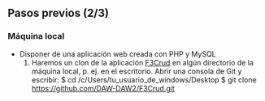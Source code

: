## Pasos previos (2/3) ##

### Máquina local ###

- Disponer de una aplicación web creada con PHP y MySQL
    1. Haremos un clon de la aplicación [F3Crud](https://github.com/DAW-DAW2/F3Crud) en algún directorio de la máquina local, p. ej. en el escritorio. Abrir una consola de Git y escribir:
            $ cd /c/Users/tu_usuario_de_windows/Desktop
            $ git clone https://github.com/DAW-DAW2/F3Crud.git